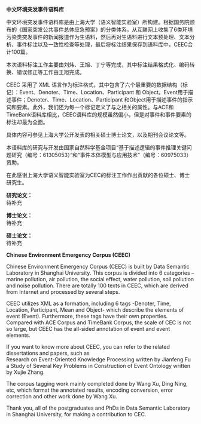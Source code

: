 <b>中文环境突发事件语料库</b>

中文环境突发事件语料库是由上海大学（语义智能实验室）所构建。根据国务院颁布的《国家突发公共事件总体应急预案》的分类体系，从互联网上收集了6类环境污染类突发事件的新闻报道作为生语料，然后再对生语料进行文本预处理、文本分析、事件标注以及一致性检查等处理，最后将标注结果保存到语料库中，CEEC合计100篇。

本次语料标注工作主要由刘炜、王旭、丁宁等完成，其中标注结果格式化、编码转换、错误修正等工作由王旭完成。

CEEC 采用了 XML 语言作为标注格式，其中包含了六个最重要的数据结构（标记）：Event、Denoter、Time、Location、Participant 和 Object。Event用于描述事件；Denoter、Time、Location、Participant 和Object用于描述事件的指示词和要素。此外，我们还为每一个标记定义了与之相关的属性。与ACE和TimeBank语料库相比，CEEC语料库的规模虽然偏小，但是对事件和事件要素的标注却最为全面。

具体内容可参见上海大学公开发表的相关硕士博士论文，以及期刊会议论文等。<br/>

本语料库的研究与开发由国家自然科学基金项目“基于描述逻辑的事件推理关键问题研究（编号：61305053）”和“事件本体模型与应用技术”（编号：60975033）资助。<br/>

在此感谢上海大学语义智能实验室为CEC的标注工作作出贡献的各位硕士、博士研究生。

**研究论文：**  
待补充

**博士论文：**  
待补充

**硕士论文：**  
待补充


<b>Chinese Environment Emergency Corpus (CEEC)</b>

Chinese Environment Emergency Corpus (CEEC) is built by Data Semantic Laboratory in Shanghai University. This corpus is divided into 6 categories – marine pollution, air pollution, the social effect, water pollution, soil pollution and noise pollution. There are totally 100 texts in CEEC, which are derived from Internet and processed by several steps.

CEEC utilizes XML as a formation, including 6 tags -Denoter, Time, Location, Participant, Mean and Object- which describe the elements of event (Event). Furthermore, these tags have their own properties. Compared with ACE Corpus and TimeBank Corpus, the scale of CEC is not so large, but CEEC has the all-sided annotation of event and event elements.

If you want to know more about CEEC, you can refer to the related dissertations and papers, such as<br/> Research on Event-Oriented Knowledge Processing written by Jianfeng Fu<br/> a Study of Several Key Problems in Construction of Event Ontology written by Xujie Zhang.

The corpus tagging work mainly completed done by Wang Xu, Ding Ning, etc, which format the annotated results, encoding conversion, error correction and other work done by Wang Xu.

Thank you, all of the postgraduates and PhDs in Data Semantic Laboratory in Shanghai University, for making a contribution to CEC.